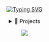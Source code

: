 <div align="center">

[![Typing SVG](https://readme-typing-svg.demolab.com?font=Fira+Code&size=40&duration=3500&pause=1000&color=FFFFFF&center=true&vCenter=true&random=true&width=600&height=100&lines=Software+Developer;Cybersecurity+Expert;SysAdmin;Network+Engineer;Malware+Dev)](https://git.io/typing-svg)

</div>

<div align="center">
  <details>
    <summary>🚀 Projects</summary>
  </details>
</div>

<p align="center">
  <a href="https://skillicons.dev">
    <img src="https://skillicons.dev/icons?i=c,cpp,python,postgres,powershell" />
  </a>
</p>
